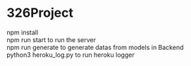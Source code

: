 # 326Project
npm install <br/>
npm run start to run the server <br/>
npm run generate to generate datas from models in Backend <br/>
python3 heroku_log.py to run heroku logger
